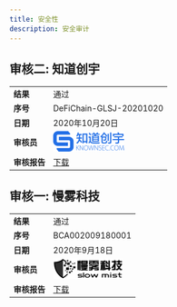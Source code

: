 ```yaml
---
title: 安全性
description: 安全审计
---
```


## 审核二: 知道创宇

|          |                                                           |
|----------|-----------------------------------------------------------|
| __结果__ | 通过|
| __序号__ | DeFiChain-GLSJ-20201020                                   |
| __日期__ | 2020年10月20日                                          |
| __审核员__ | ![Knownsec](/img/security/logo-knownsec.png)              |
| __审核报告__ | [下载](/downloads/DeFiChain-Security-Audit-Report-V1.pdf) |

## 审核一: 慢雾科技

|          |                                               |
|----------|-----------------------------------------------|
| __结果__ | 通过                                          |
| __序号__ | BCA002009180001                        |
| __日期__ | 2020年9月18日|
| __审核员__ | ![Slow Mist](/img/security/logo-slowmist.png) |
| __审核报告__ | [下载](/downloads/defichain-security-audit-slowmist.pdf) |

